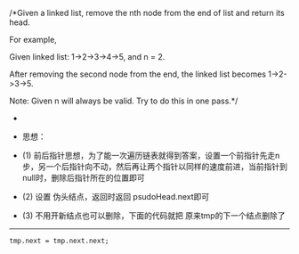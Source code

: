 /*Given a linked list, remove the nth node from the end of list and return its head.

For example,

Given linked list: 1->2->3->4->5, and n = 2.

After removing the second node from the end, the linked list becomes 1->2->3->5.

Note:
 Given n will always be valid.
 Try to do this in one pass.*/


 
* 
* 思想：

* (1) 前后指针思想，为了能一次遍历链表就得到答案，设置一个前指针先走n步，另一个后指针向不动，然后再让两个指针以同样的速度前进，当前指针到null时，删除后指针所在的位置即可

* (2) 设置 伪头结点，返回时返回 psudoHead.next即可

* (3) 不用开新结点也可以删除，下面的代码就把 原来tmp的下一个结点删除了

----
    
    tmp.next = tmp.next.next;        
